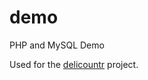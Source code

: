# demo
PHP and MySQL Demo

Used for the [delicountr](https://github.com/RyanMarten/delicountr) project. 
